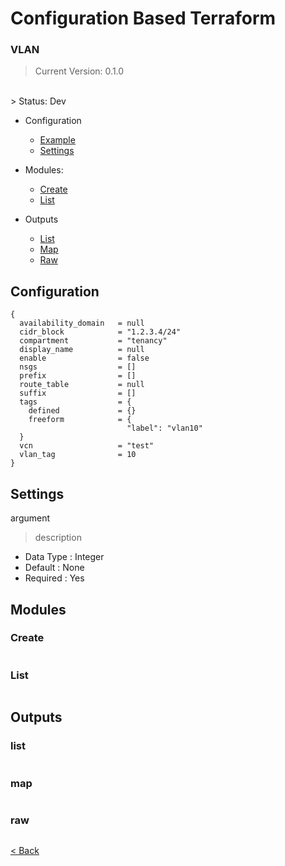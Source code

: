 # Configuration Based Terraform

### VLAN

> Current Version: 0.1.0
</br>
> Status: Dev

- Configuration
  - [Example](./vlan.md#example)
  - [Settings](./vlan.md#settings)

- Modules: 
  - [Create](./vlan.md#create)
  - [List](./vlan.md#list)

- Outputs
  - [List](./vlan.md#list)
  - [Map](./vlan.md#map)
  - [Raw](./vlan.md#raw)

## Configuration

  ```
  {
    availability_domain   = null
    cidr_block            = "1.2.3.4/24"
    compartment           = "tenancy"
    display_name          = null
    enable                = false
    nsgs                  = []
    prefix                = []
    route_table           = null
    suffix                = []
    tags                  = {
      defined             = {}
      freeform            = {
                            "label": "vlan10"
    }
    vcn                   = "test"
    vlan_tag              = 10
  }
  ```


## Settings

  argument
  
  > description 

  - Data Type : Integer
  - Default   : None
  - Required  : Yes



## Modules

### Create

```
```

### List

```
```

## Outputs

### list

```
```
### map

```
```

### raw

```
```
  
[< Back](../README.md)